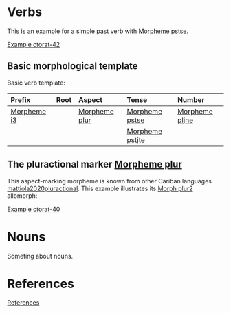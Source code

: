 # Verbs <a name="sec:verbs"></a> 

This is an example for a simple past verb with [Morpheme pstse](MorphsetTable#cldf:pstse).

[Example ctorat-42](ExampleTable#cldf:ctorat-42)

## Basic morphological template

Basic verb template:<a name="verb_templ"></a>

| Prefix   | Root   | Aspect     | Tense        | Number      |
|:---------|:-------|:-----------|:-------------|:------------|
| [Morpheme i3](MorphsetTable#cldf:i3) |        | [Morpheme plur](MorphsetTable#cldf:plur) | [Morpheme pstse](MorphsetTable#cldf:pstse)  | [Morpheme pljne](MorphsetTable#cldf:pljne) |
|          |        |            | [Morpheme pstjte](MorphsetTable#cldf:pstjte) |             |

## The pluractional marker [Morpheme plur](MorphsetTable#cldf:plur)
This aspect-marking morpheme is known from other Cariban languages [mattiola2020pluractional](sources.bib?with_internal_ref_link&ref&year_brackets=round#cldf:mattiola2020pluractional).
This example illustrates its [Morph plur2](MorphTable#cldf:plur2) allomorph:

[Example ctorat-40](ExampleTable#cldf:ctorat-40) 



# Nouns

Someting about nouns.
# References
[References](Source?with_anchor#cldf:__all__)